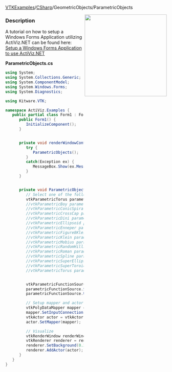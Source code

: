 [VTKExamples](Home)/[CSharp](CSharp)/GeometricObjects/ParametricObjects

<img align="right" src="https://github.com/lorensen/VTKExamples/raw/master/Testing/Baseline/GeometricObjects/TestParametricObjects.png" width="256" />

### Description
A tutorial on how to setup a Windows Forms Application utilizing ActiViz.NET can be found here: [Setup a Windows Forms Application to use ActiViz.NET](http://www.vtk.org/Wiki/VTK/CSharp/ActiViz.NET)

**ParametricObjects.cs**
```csharp
using System;
using System.Collections.Generic;
using System.ComponentModel;
using System.Windows.Forms;
using System.Diagnostics;

using Kitware.VTK;

namespace ActiViz.Examples {
   public partial class Form1 : Form {
      public Form1() {
         InitializeComponent();
      }


      private void renderWindowControl1_Load(object sender, EventArgs e) {
         try {
            ParametricObjects();
         }
         catch(Exception ex) {
            MessageBox.Show(ex.Message, "Exception", MessageBoxButtons.OK);
         }
      }


      private void ParametricObjects() {
         // Select one of the following (matching the selection above)
         vtkParametricTorus parametricObject = vtkParametricTorus.New();
         //vtkParametricBoy parametricObject = vtkParametricBoy.New();
         //vtkParametricConicSpiral parametricObject = vtkParametricConicSpiral.New();
         //vtkParametricCrossCap parametricObject = vtkParametricCrossCap.New();
         //vtkParametricDini parametricObject = vtkParametricDini.New();
         //vtkParametricEllipsoid parametricObject = vtkParametricEllipsoid.New();
         //vtkParametricEnneper parametricObject = vtkParametricEnneper.New();
         //vtkParametricFigure8Klein parametricObject = vtkParametricFigure8Klein.New();
         //vtkParametricKlein parametricObject = vtkParametricKlein.New();
         //vtkParametricMobius parametricObject = vtkParametricMobius.New();
         //vtkParametricRandomHills parametricObject = vtkParametricRandomHills.New();
         //vtkParametricRoman parametricObject = vtkParametricRoman.New();
         //vtkParametricSpline parametricObject = vtkParametricSpline.New();
         //vtkParametricSuperEllipsoid parametricObject = vtkParametricSuperEllipsoid.New();
         //vtkParametricSuperToroid parametricObject = vtkParametricSuperToroid.New();
         //vtkParametricTorus parametricObject = vtkParametricTorus.New();


         vtkParametricFunctionSource parametricFunctionSource = vtkParametricFunctionSource.New();
         parametricFunctionSource.SetParametricFunction(parametricObject);
         parametricFunctionSource.Update();

         // Setup mapper and actor
         vtkPolyDataMapper mapper = vtkPolyDataMapper.New();
         mapper.SetInputConnection(parametricFunctionSource.GetOutputPort());
         vtkActor actor = vtkActor.New();
         actor.SetMapper(mapper);

         // Visualize
         vtkRenderWindow renderWindow = renderWindowControl1.RenderWindow;
         vtkRenderer renderer = renderWindow.GetRenderers().GetFirstRenderer();
         renderer.SetBackground(0.2, 0.3, 0.4);
         renderer.AddActor(actor);
      }
   }
}
```
